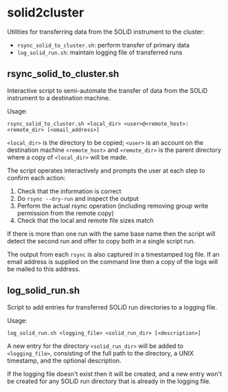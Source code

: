 solid2cluster
=============

Utilities for transferring data from the SOLiD instrument to the cluster:

 *   `rsync_solid_to_cluster.sh`: perform transfer of primary data
 *   `log_solid_run.sh`: maintain logging file of transferred runs


rsync_solid_to_cluster.sh
-------------------------

Interactive script to semi-automate the transfer of data from the SOLiD
instrument to a destination machine.

Usage:

    rsync_solid_to_cluster.sh <local_dir> <user>@<remote_host>:<remote_dir> [<email_address>]

`<local_dir>` is the directory to be copied; `<user>` is an account on the
destination machine `<remote_host>` and `<remote_dir>` is the parent directory
where a copy of `<local_dir>` will be made.

The script operates interactively and prompts the user at each step to
confirm each action:

1. Check that the information is correct
2. Do `rsync --dry-run` and inspect the output
3. Perform the actual rsync operation (including removing group write permission from the remote copy)
4. Check that the local and remote file sizes match

If there is more than one run with the same base name then the script will detect the second run
and offer to copy both in a single script run.

The output from each `rsync` is also captured in a timestamped log file. If an email address is supplied
on the command line then a copy of the logs will be mailed to this address.


log_solid_run.sh
----------------

Script to add entries for transferred SOLiD run directories to a logging file.

Usage:

    log_solid_run.sh <logging_file> <solid_run_dir> [<description>]

A new entry for the directory `<solid_run_dir>` will be added to `<logging_file>`, consisting of
the full path to the directory, a UNIX timestamp, and the optional description.

If the logging file doesn't exist then it will be created, and a new entry won't be created for any
SOLiD run directory that is already in the logging file.
